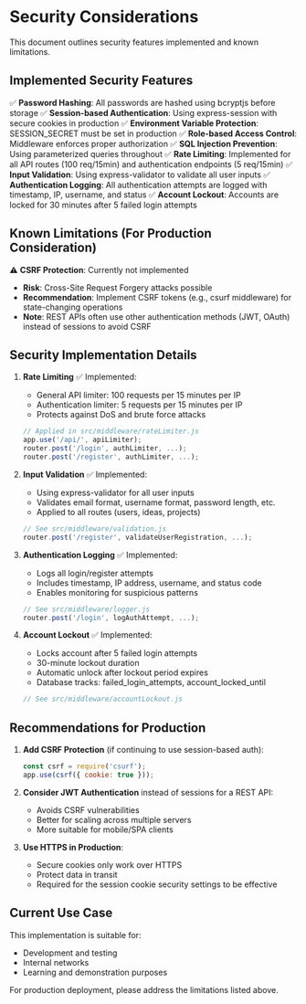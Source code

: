 # Security Considerations

This document outlines security features implemented and known limitations.

## Implemented Security Features

✅ **Password Hashing**: All passwords are hashed using bcryptjs before storage
✅ **Session-based Authentication**: Using express-session with secure cookies in production
✅ **Environment Variable Protection**: SESSION_SECRET must be set in production
✅ **Role-based Access Control**: Middleware enforces proper authorization
✅ **SQL Injection Prevention**: Using parameterized queries throughout
✅ **Rate Limiting**: Implemented for all API routes (100 req/15min) and authentication endpoints (5 req/15min)
✅ **Input Validation**: Using express-validator to validate all user inputs
✅ **Authentication Logging**: All authentication attempts are logged with timestamp, IP, username, and status
✅ **Account Lockout**: Accounts are locked for 30 minutes after 5 failed login attempts

## Known Limitations (For Production Consideration)

⚠️ **CSRF Protection**: Currently not implemented
- **Risk**: Cross-Site Request Forgery attacks possible
- **Recommendation**: Implement CSRF tokens (e.g., csurf middleware) for state-changing operations
- **Note**: REST APIs often use other authentication methods (JWT, OAuth) instead of sessions to avoid CSRF

## Security Implementation Details

1. **Rate Limiting** ✅ Implemented:
   - General API limiter: 100 requests per 15 minutes per IP
   - Authentication limiter: 5 requests per 15 minutes per IP
   - Protects against DoS and brute force attacks
   ```javascript
   // Applied in src/middleware/rateLimiter.js
   app.use('/api/', apiLimiter);
   router.post('/login', authLimiter, ...);
   router.post('/register', authLimiter, ...);
   ```

2. **Input Validation** ✅ Implemented:
   - Using express-validator for all user inputs
   - Validates email format, username format, password length, etc.
   - Applied to all routes (users, ideas, projects)
   ```javascript
   // See src/middleware/validation.js
   router.post('/register', validateUserRegistration, ...);
   ```

3. **Authentication Logging** ✅ Implemented:
   - Logs all login/register attempts
   - Includes timestamp, IP address, username, and status code
   - Enables monitoring for suspicious patterns
   ```javascript
   // See src/middleware/logger.js
   router.post('/login', logAuthAttempt, ...);
   ```

4. **Account Lockout** ✅ Implemented:
   - Locks account after 5 failed login attempts
   - 30-minute lockout duration
   - Automatic unlock after lockout period expires
   - Database tracks: failed_login_attempts, account_locked_until
   ```javascript
   // See src/middleware/accountLockout.js
   ```

## Recommendations for Production

1. **Add CSRF Protection** (if continuing to use session-based auth):
   ```javascript
   const csrf = require('csurf');
   app.use(csrf({ cookie: true }));
   ```

2. **Consider JWT Authentication** instead of sessions for a REST API:
   - Avoids CSRF vulnerabilities
   - Better for scaling across multiple servers
   - More suitable for mobile/SPA clients

3. **Use HTTPS in Production**:
   - Secure cookies only work over HTTPS
   - Protect data in transit
   - Required for the session cookie security settings to be effective

## Current Use Case

This implementation is suitable for:
- Development and testing
- Internal networks
- Learning and demonstration purposes

For production deployment, please address the limitations listed above.
